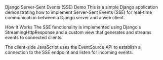 Django Server-Sent Events (SSE) Demo
This is a simple Django application demonstrating how to implement Server-Sent Events (SSE) for real-time communication between a Django server and a web client.

How It Works
The SSE functionality is implemented using Django's StreamingHttpResponse and a custom view that generates and streams events to connected clients.

The client-side JavaScript uses the EventSource API to establish a connection to the SSE endpoint and listen for incoming events.
